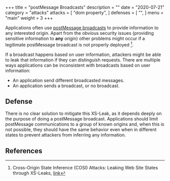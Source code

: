 +++
title = "postMessage Broadcasts"
description = ""
date = "2020-07-21"
category = "attacks"
attacks = [
    "dom property",
]
defenses = [
    "",
]
menu = "main"
weight = 3
+++


Applications often use [postMessage broadcasts](https://developer.mozilla.org/en-US/docs/Web/API/Window/postMessage) to provide information to any interested origin. Apart from the obvious security issues (providing sensitive information to **any** origin) other problems might occur if a legitimate postMessage broadcast is not properly deployed [^1].

If a broadcast happens based on user information, attackers might be able to leak that information if they can distinguish requests. There are multiple ways applications can be inconsistent with broadcasts based on user information:

- An application send different broadcasted messages.
- An application sends a broadcast, or no broadcast.

## Defense

There is no clear solution to mitigate this XS-Leak, as it depends deeply on the purpose of doing a postMessage broadcast. Applications should limit postMessage communications to a group of known origins and, when this is not possible, they should have the same behavior even when in different states to prevent attackers from inferring any information.

## References

[^1]: Cross-Origin State Inference (COSI) Attacks: Leaking Web Site States through XS-Leaks, [link](https://arxiv.org/pdf/1908.02204.pdf)
